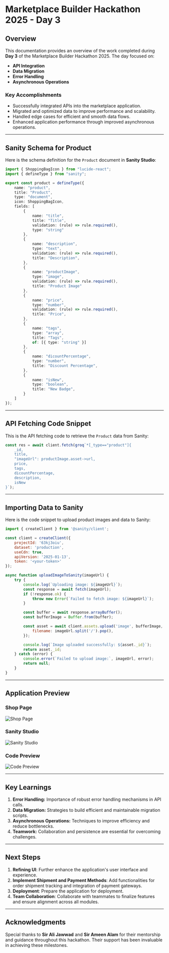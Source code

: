 # Marketplace Builder Hackathon 2025 - Day 3

## Overview
This documentation provides an overview of the work completed during **Day 3** of the Marketplace Builder Hackathon 2025. The day focused on:
- **API Integration**
- **Data Migration**
- **Error Handling**
- **Asynchronous Operations**

### Key Accomplishments
- Successfully integrated APIs into the marketplace application.
- Migrated and optimized data to improve performance and scalability.
- Handled edge cases for efficient and smooth data flows.
- Enhanced application performance through improved asynchronous operations.

---

## Sanity Schema for Product
Here is the schema definition for the `Product` document in **Sanity Studio**:

```typescript
import { ShoppingBagIcon } from "lucide-react";
import { defineType } from "sanity";

export const product = defineType({
    name: "product",
    title: "Product",
    type: "document",
    icon: ShoppingBagIcon,
    fields: [
        {
            name: "title",
            title: "Title",
            validation: (rule) => rule.required(),
            type: "string"
        },
        {
            name: "description",
            type: "text",
            validation: (rule) => rule.required(),
            title: "Description",
        },
        {
            name: "productImage",
            type: "image",
            validation: (rule) => rule.required(),
            title: "Product Image"
        },
        {
            name: "price",
            type: "number",
            validation: (rule) => rule.required(),
            title: "Price",
        },
        {
            name: "tags",
            type: "array",
            title: "Tags",
            of: [{ type: "string" }]
        },
        {
            name: "dicountPercentage",
            type: "number",
            title: "Discount Percentage",
        },
        {
            name: "isNew",
            type: "boolean",
            title: "New Badge",
        }
    ]
});
```

---

## API Fetching Code Snippet
This is the API fetching code to retrieve the `Product` data from Sanity:

```javascript
const res = await client.fetch(groq`*[_type=="product"]{
    _id,
    title,
    "imageUrl": productImage.asset->url,
    price,
    tags,
    dicountPercentage,
    description,
    isNew
}`);
```

---

## Importing Data to Sanity
Here is the code snippet to upload product images and data to Sanity:

```javascript
import { createClient } from '@sanity/client';

const client = createClient({
    projectId: '63kj3oiu',
    dataset: 'production',
    useCdn: true,
    apiVersion: '2025-01-13',
    token: '<your-token>'
});

async function uploadImageToSanity(imageUrl) {
    try {
        console.log(`Uploading image: ${imageUrl}`);
        const response = await fetch(imageUrl);
        if (!response.ok) {
            throw new Error(`Failed to fetch image: ${imageUrl}`);
        }

        const buffer = await response.arrayBuffer();
        const bufferImage = Buffer.from(buffer);

        const asset = await client.assets.upload('image', bufferImage, {
            filename: imageUrl.split('/').pop(),
        });

        console.log(`Image uploaded successfully: ${asset._id}`);
        return asset._id;
    } catch (error) {
        console.error(`Failed to upload image:`, imageUrl, error);
        return null;
    }
}
```

---

## Application Preview
### Shop Page
![Shop Page](./Furniro%20-%20Google%20Chrome%201_18_2025%2012_11_18%20PM.png)

### Sanity Studio
![Sanity Studio](./Furniro%20-%20Google%20Chrome%201_18_2025%2012_15_18%20PM.png)

### Code Preview
![Code Preview](./importData.js%20-%20template6%20-%20Visual%20Studio%20Code%201_18_2025%2012_10_34%20PM.png)

---

## Key Learnings
1. **Error Handling:** Importance of robust error handling mechanisms in API calls.
2. **Data Migration:** Strategies to build efficient and maintainable migration scripts.
3. **Asynchronous Operations:** Techniques to improve efficiency and reduce bottlenecks.
4. **Teamwork:** Collaboration and persistence are essential for overcoming challenges.

---

## Next Steps
1. **Refining UI**: Further enhance the application's user interface and experience.
2. **Implement Shipment and Payment Methods**: Add functionalities for order shipment tracking and integration of payment gateways.
3. **Deployment**: Prepare the application for deployment.
4. **Team Collaboration**: Collaborate with teammates to finalize features and ensure alignment across all modules.

---

## Acknowledgments
Special thanks to **Sir Ali Jawwad** and **Sir Ameen Alam** for their mentorship and guidance throughout this hackathon. Their support has been invaluable in achieving these milestones.

